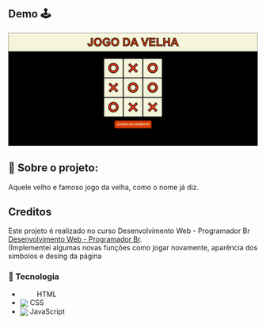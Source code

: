 
## Demo :joystick:	
![imagem projeto](https://github.com/Rhuan-Gonzaga/JogaDaVelha/blob/main/logo/velha.png)

## :brain: Sobre o projeto:
Aquele velho e famoso jogo da velha, como o nome já diz.

## Creditos
 Este projeto é realizado no curso Desenvolvimento Web - Programador Br [Desenvolvimento Web - Programador Br](https://programadorbr.com/).<br>
(Implementei algumas novas funções como jogar novamente, aparência dos simbolos e desing da página

### 🚀 Tecnologia

- <img href="https://github.com/Rhuan-Gonzaga/JogaDaVelha/blob/main/logo/html.png" width="30px" align="center"> HTML
- <img src="jogoDaVelha/logos/css.png" width="30px" align="center"> CSS
- <img src="jogoDaVelha/logos/javascript.png" width="30px" align="center"> JavaScript

